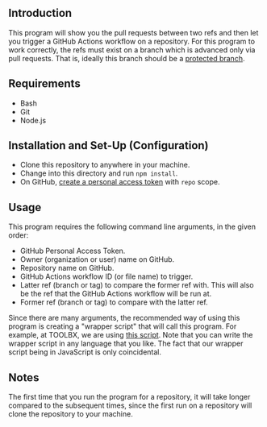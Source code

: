 ## Introduction
This program will show you the pull requests between two refs and then let you trigger a GitHub Actions workflow on a repository. For this program to work correctly, the refs must exist on a branch which is advanced only via pull requests. That is, ideally this branch should be a [protected branch](https://docs.github.com/en/repositories/configuring-branches-and-merges-in-your-repository/defining-the-mergeability-of-pull-requests/about-protected-branches#require-pull-request-reviews-before-merging).

## Requirements
- Bash
- Git
- Node.js

## Installation and Set-Up (Configuration)
- Clone this repository to anywhere in your machine.
- Change into this directory and run `npm install`.
- On GitHub, [create a personal access token](https://github.com/settings/tokens) with `repo` scope.

## Usage
This program requires the following command line arguments, in the given order:
- GitHub Personal Access Token.
- Owner (organization or user) name on GitHub.
- Repository name on GitHub.
- GitHub Actions workflow ID (or file name) to trigger.
- Latter ref (branch or tag) to compare the former ref with. This will also be the ref that the GitHub Actions workflow will be run at.
- Former ref (branch or tag) to compare with the latter ref.

Since there are many arguments, the recommended way of using this program is creating a "wrapper script" that will call this program. For example, at TOOLBX, we are using [this script](https://gist.github.com/toolbx-machine-user/37fe1fe8f771abdc7aacdff8166051e7). Note that you can write the wrapper script in any language that you like. The fact that our wrapper script being in JavaScript is only coincidental.

## Notes
The first time that you run the program for a repository, it will take longer compared to the subsequent times, since the first run on a repository will clone the repository to your machine.
